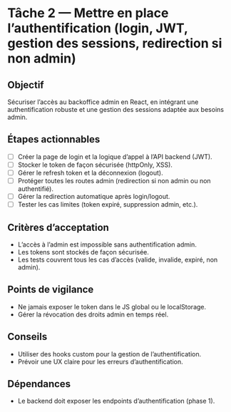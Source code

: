 # Tâche 2 — Mettre en place l’authentification (login, JWT, gestion des sessions, redirection si non admin)

## Objectif
Sécuriser l’accès au backoffice admin en React, en intégrant une authentification robuste et une gestion des sessions adaptée aux besoins admin.

## Étapes actionnables
- [ ] Créer la page de login et la logique d’appel à l’API backend (JWT).
- [ ] Stocker le token de façon sécurisée (httpOnly, XSS).
- [ ] Gérer le refresh token et la déconnexion (logout).
- [ ] Protéger toutes les routes admin (redirection si non admin ou non authentifié).
- [ ] Gérer la redirection automatique après login/logout.
- [ ] Tester les cas limites (token expiré, suppression admin, etc.).

## Critères d’acceptation
- L’accès à l’admin est impossible sans authentification admin.
- Les tokens sont stockés de façon sécurisée.
- Les tests couvrent tous les cas d’accès (valide, invalide, expiré, non admin).

## Points de vigilance
- Ne jamais exposer le token dans le JS global ou le localStorage.
- Gérer la révocation des droits admin en temps réel.

## Conseils
- Utiliser des hooks custom pour la gestion de l’authentification.
- Prévoir une UX claire pour les erreurs d’authentification.

## Dépendances
- Le backend doit exposer les endpoints d’authentification (phase 1). 